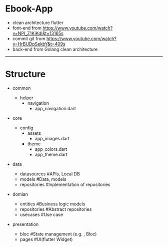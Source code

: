 # Ebook-App
* clean architecture flutter
* font-end from https://www.youtube.com/watch?v=NPI_Z1KiKdI&t=13165s
* commit git from https://www.youtube.com/watch?v=HrBUDpSekbY&t=409s
* back-end from Golang clean architecture 

---

# Structure
* common
    * helper
        * navigation
            * app_navigation.dart

* core
    * config
        * assets
            * app_images.dart
        * theme
            * app_colors.dart
            * app_theme.dart
            
* data
    * datasources   #APIs, Local DB
    * models        #Data, models
    * repositories  #Inplementation of repositories

* domian
    * entities      #Business logic models
    * repositories  #Abstract repositories
    * usecases      #Use case

* presentation
    * bloc          #State management (e.g. , Bloc)
    * pages         #UI(flutter Widget)

